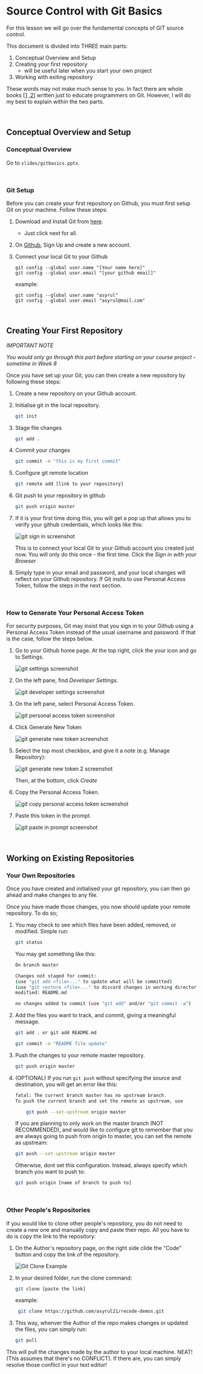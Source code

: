 # Source Control with Git Basics

For this lesson we will go over the fundamental concepts of GIT source control.

This document is divided into THREE main parts:

1. Conceptual Overview and Setup
2. Creating your first repository
   - will be useful later when you start your own project
3. Working with exiting repository

These words may not make much sense to you. In fact there are whole books [[1](https://www.goodreads.com/book/show/6518085-pro-git) ,[2](https://www.goodreads.com/book/show/51649022-beginning-git-and-github)] written just to educate programmers on Git. However, I will do my best to explain within the two parts.

<br/>

## Conceptual Overview and Setup

### Conceptual Overview

Go to `slides/gitbasics.pptx`.

<br/>

### Git Setup

Before you can create your first repository on Github, you must first setup Git on your machine. Follow these steps:

1. Download and Install Git from [here](https://git-scm.com/downloads).

   - Just click next for all.

2. On [Github](https://github.com), Sign Up and create a new account.

3. Connect your local Git to your Github

   ```
   git config --global user.name "[Your name here]"
   git config --global user.email "[your github email]"
   ```

   example:

   ```
   git config --global user.name "asyrul"
   git config --global user.email "asyrul@mail.com"
   ```

   <br/>

## Creating Your First Repository

_IMPORTANT NOTE_

_You would only go through this part before starting on your course project - sometime in Week 8_

Once you have set up your Git, you can then create a new repository by following these steps:

1. Create a new repository on your Github account.

2. Initialise git in the local repository.

   ```bash
   git init
   ```

3. Stage file changes

   ```bash
   git add .
   ```

4. Commit your changes

   ```bash
   git commit -m "this is my first commit"
   ```

5. Configure git remote location

   ```bash
   git remote add [link to your repository]
   ```

6. Git push to your repository in github

   ```bash
   git push origin master
   ```

7. If it is your first time doing this, you will get a pop up that allows you to verify your github credentials, which looks like this:

   ![git sign in screenshot](images/git-sign-in.png)

   This is to connect your local Git to your Github account you created just now. You will only do this once - the first time. Click the _Sign in with your Browser_

8. Simply type in your email and password, and your local changes will reflect on your Github repository. If Git insits to use Personal Access Token, follow the steps in the next section.

<br/>

### How to Generate Your Personal Access Token

For security purposes, Git may insist that you sign in to your Github using a Personal Access Token instead of the usual username and password. If that is the case, follow the steps below.

1. Go to your Github home page. At the top right, click the your icon and go to Settings.

   ![git settings screenshot](images/git-token-1.png)

2. On the left pane, find _Developer Settings_.

   ![git developer settings screenshot](images/git-token-2.png)

3. On the left pane, select Personal Access Token.

   ![git personal access token screenshot](images/git-token-3.png)

4. Click Generate New Token

   ![git generate new token screenshot](images/git-token-4.png)

5. Select the top most checkbox, and give it a note (e.g. Manage Repository):

   ![git generate new token 2 screenshot](images/git-token-5.png)

   Then, at the bottom, click _Create_

6. Copy the Personal Access Token.

   ![git copy personal access token screenshot](images/git-token-6.png)

7. Paste this token in the prompt.

   ![git paste in prompt screenshot](images/git-sign-in.png)

<br/>

## Working on Existing Repositories

### Your Own Repositories

Once you have created and initialised your git repository, you can then go ahead and make changes to any file.

Once you have made those changes, you now should update your remote repository. To do so;

1.  You may check to see which files have been added, removed, or modified. Simple run:

    ```bash
    git status
    ```

    You may get something like this:

    ```bash
    On branch master

    Changes not staged for commit:
    (use "git add <file>..." to update what will be committed)
    (use "git restore <file>..." to discard changes in working directory)
    modified: README.md

    no changes added to commit (use "git add" and/or "git commit -a")
    ```

2.  Add the files you want to track, and commit, giving a meaningful message.

    ```bash
    git add . or git add README.md

    git commit -m "README file update"
    ```

3.  Push the changes to your remote master repository.

    ```bash
    git push origin master
    ```

4.  (OPTIONAL) If you run `git push` without specifying the source and destination, you will get an error like this:

    ```bash
    fatal: The current branch master has no upstream branch.
    To push the current branch and set the remote as upstream, use

        git push --set-upstream origin master
    ```

    If you are planning to only work on the master branch (NOT RECOMMENDED), and would like to configure git to remember that you are always going to push from origin to master, you can set the remote as upstream:

    ```bash
    git push --set-upstream origin master
    ```

    Otherwise, dont set this configuration. Instead, always specify which branch you want to push to:

    ```bash
    git push origin [name of branch to push to]
    ```

<br/>

### Other People's Repositories

If you would like to clone other people's repository, you do not need to create a new one and manually copy and paste their repo. All you have to do is copy the link to the repository:

1. On the Author's repository page, on the right side clide the "Code" button and copy the link of the repository.

   ![Git Clone Example](images/git-clone-recode.png)

2. In your desired folder, run the clone command:

   ```bash
   git clone [paste the link]
   ```

   example:

   ```bash
    git clone https://github.com/asyrul21/recode-demos.git
   ```

3. This way, whenver the Author of the repo makes changes or updated the files, you can simply run:

   ```bash
   git pull
   ```

This will pull the changes made by the author to your local machine. NEAT! (This assumes that there's no CONFLICT). If there are, you can simply resolve those conflict in your text editor!
